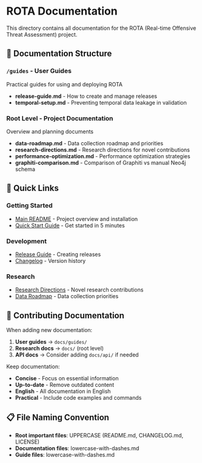 # ROTA Documentation

This directory contains all documentation for the ROTA (Real-time Offensive Threat Assessment) project.

## 📁 Documentation Structure

### `/guides` - User Guides
Practical guides for using and deploying ROTA

- **release-guide.md** - How to create and manage releases
- **temporal-setup.md** - Preventing temporal data leakage in validation

### Root Level - Project Documentation
Overview and planning documents

- **data-roadmap.md** - Data collection roadmap and priorities
- **research-directions.md** - Research directions for novel contributions
- **performance-optimization.md** - Performance optimization strategies
- **graphiti-comparison.md** - Comparison of Graphiti vs manual Neo4j schema

## 🚀 Quick Links

### Getting Started
- [Main README](../README.md) - Project overview and installation
- [Quick Start Guide](../QUICKSTART.md) - Get started in 5 minutes

### Development
- [Release Guide](guides/release-guide.md) - Creating releases
- [Changelog](../CHANGELOG.md) - Version history

### Research
- [Research Directions](research-directions.md) - Novel research contributions
- [Data Roadmap](data-roadmap.md) - Data collection priorities

## 📝 Contributing Documentation

When adding new documentation:

1. **User guides** → `docs/guides/`
2. **Research docs** → `docs/` (root level)
3. **API docs** → Consider adding `docs/api/` if needed

Keep documentation:
- **Concise** - Focus on essential information
- **Up-to-date** - Remove outdated content
- **English** - All documentation in English
- **Practical** - Include code examples and commands

## 📋 File Naming Convention

- **Root important files**: UPPERCASE (README.md, CHANGELOG.md, LICENSE)
- **Documentation files**: lowercase-with-dashes.md
- **Guide files**: lowercase-with-dashes.md
